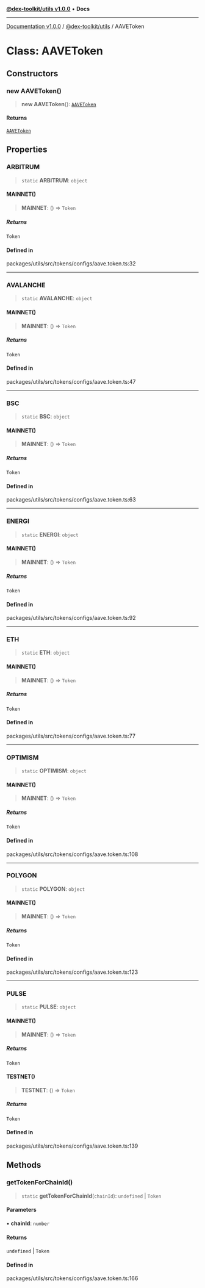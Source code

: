 [**@dex-toolkit/utils v1.0.0**](../README.md) • **Docs**

***

[Documentation v1.0.0](../../../packages.md) / [@dex-toolkit/utils](../README.md) / AAVEToken

# Class: AAVEToken

## Constructors

### new AAVEToken()

> **new AAVEToken**(): [`AAVEToken`](AAVEToken.md)

#### Returns

[`AAVEToken`](AAVEToken.md)

## Properties

### ARBITRUM

> `static` **ARBITRUM**: `object`

#### MAINNET()

> **MAINNET**: () => `Token`

##### Returns

`Token`

#### Defined in

packages/utils/src/tokens/configs/aave.token.ts:32

***

### AVALANCHE

> `static` **AVALANCHE**: `object`

#### MAINNET()

> **MAINNET**: () => `Token`

##### Returns

`Token`

#### Defined in

packages/utils/src/tokens/configs/aave.token.ts:47

***

### BSC

> `static` **BSC**: `object`

#### MAINNET()

> **MAINNET**: () => `Token`

##### Returns

`Token`

#### Defined in

packages/utils/src/tokens/configs/aave.token.ts:63

***

### ENERGI

> `static` **ENERGI**: `object`

#### MAINNET()

> **MAINNET**: () => `Token`

##### Returns

`Token`

#### Defined in

packages/utils/src/tokens/configs/aave.token.ts:92

***

### ETH

> `static` **ETH**: `object`

#### MAINNET()

> **MAINNET**: () => `Token`

##### Returns

`Token`

#### Defined in

packages/utils/src/tokens/configs/aave.token.ts:77

***

### OPTIMISM

> `static` **OPTIMISM**: `object`

#### MAINNET()

> **MAINNET**: () => `Token`

##### Returns

`Token`

#### Defined in

packages/utils/src/tokens/configs/aave.token.ts:108

***

### POLYGON

> `static` **POLYGON**: `object`

#### MAINNET()

> **MAINNET**: () => `Token`

##### Returns

`Token`

#### Defined in

packages/utils/src/tokens/configs/aave.token.ts:123

***

### PULSE

> `static` **PULSE**: `object`

#### MAINNET()

> **MAINNET**: () => `Token`

##### Returns

`Token`

#### TESTNET()

> **TESTNET**: () => `Token`

##### Returns

`Token`

#### Defined in

packages/utils/src/tokens/configs/aave.token.ts:139

## Methods

### getTokenForChainId()

> `static` **getTokenForChainId**(`chainId`): `undefined` \| `Token`

#### Parameters

• **chainId**: `number`

#### Returns

`undefined` \| `Token`

#### Defined in

packages/utils/src/tokens/configs/aave.token.ts:166
